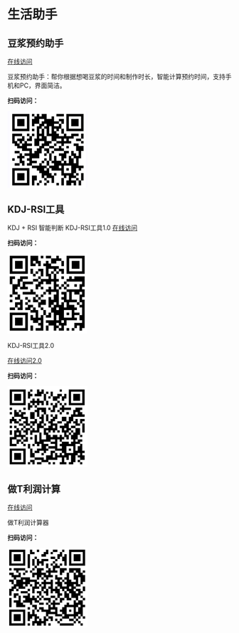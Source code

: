 # 生活助手

## 豆浆预约助手

[在线访问](https://qipeijun.github.io/lifeTools/doujiang/)

豆浆预约助手：帮你根据想喝豆浆的时间和制作时长，智能计算预约时间，支持手机和PC，界面简洁。

**扫码访问：**
<p>
  <img src="./images/doujiang-qr.jpg" alt="豆浆预约助手" width="180" />
</p>


## KDJ-RSI工具



KDJ + RSI 智能判断
KDJ-RSI工具1.0
[在线访问](https://qipeijun.github.io/lifeTools/kdjrsi/)

**扫码访问：**
<p>
  <img src="./images/kdj-qr.png" alt="KDJ-RSI工具" width="180" />
</p>
KDJ-RSI工具2.0

[在线访问2.0](https://qipeijun.github.io/lifeTools/kdjrsi/index_2.html)

**扫码访问：**
<p>
  <img src="./images/kdj2.png" alt="KDJ-RSI工具" width="180" />
</p>


## 做T利润计算

[在线访问](https://qipeijun.github.io/lifeTools/buysell/)

做T利润计算器

**扫码访问：**
<p>
  <img src="./images/buysell.png" alt="做T利润计算器" width="180" />
</p>
